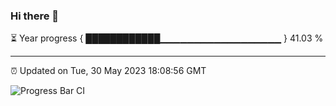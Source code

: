 ### Hi there 👋

⏳ Year progress { ████████████▁▁▁▁▁▁▁▁▁▁▁▁▁▁▁▁▁▁ } 41.03 %

---

⏰ Updated on Tue, 30 May 2023 18:08:56 GMT

![Progress Bar CI](https://github.com/Shyam-Makwana/GitHub-Actions-Demo/workflows/Progress%20Bar%20CI/badge.svg)
